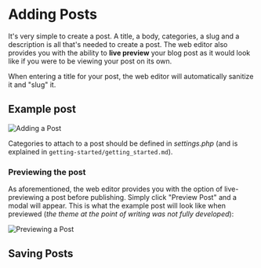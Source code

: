 # Adding Posts
It's very simple to create a post. A title, a body, categories, a slug and a description is all that's needed to create a post. The web editor also provides you with the ability to **live preview** your blog post as it would look like if you were to be viewing your post on its own.

When entering a title for your post, the web editor will automatically sanitize it and "slug" it.

## Example post

![Adding a Post](http://i.imgur.com/0vxs2O2.png)

Categories to attach to a post should be defined in _settings.php_ (and is explained in `getting-started/getting_started.md`).

### Previewing the post
As aforementioned, the web editor provides you with the option of live-previewing a post before publishing. Simply click "Preview Post" and a modal will appear. This is what the example post will look like when previewed (_the theme at the point of writing was not fully developed_):

![Previewing a Post](http://i.imgur.com/fGukxbW.png)

## Saving Posts